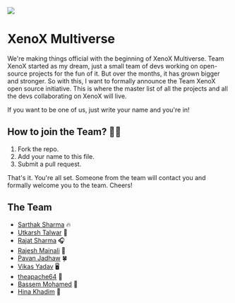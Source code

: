 ![](https://i.imgur.com/oWkSKWo.png)

# XenoX Multiverse

We're making things official with the beginning of XenoX Multiverse. Team XenoX started as my dream, just a small team of devs working on open-source projects for the fun of it. But over the months, it has grown bigger and stronger. So with this, I want to formally announce the Team XenoX open source initiative. This is where the master list of all the projects and all the devs collaborating on XenoX will live.

If you want to be one of us, just write your name and you're in!

## How to join the Team? 💪🏼

1. Fork the repo.
2. Add your name to this file.
3. Submit a pull request.

That's it. You're all set. Someone from the team will contact you and formally welcome you to the team. Cheers!


## The Team

- [Sarthak Sharma](https://github.com/sarthology) 🔥
- [Utkarsh Talwar](https://github.com/sarthology) 🎸
- [Rajat Sharma](https://github.com/sharmarajat01) 🎧
- [Rajesh Mainali](https://github.com/Stereoraj) :musical_note:
- [Pavan Jadhaw](https://github.com/pavanjadhaw) 🍀
- [Vikas Yadav](https://github.com/thejsdeveloper) 🖥 
- [theapache64](https://github.com/theapache64) 🚁
- [Bassem Mohamed](https://github.com/BassemMohamed) 🚴‍
- [Hina Khadim](https://github.com/Hina-softwareEngineer) :bug:

